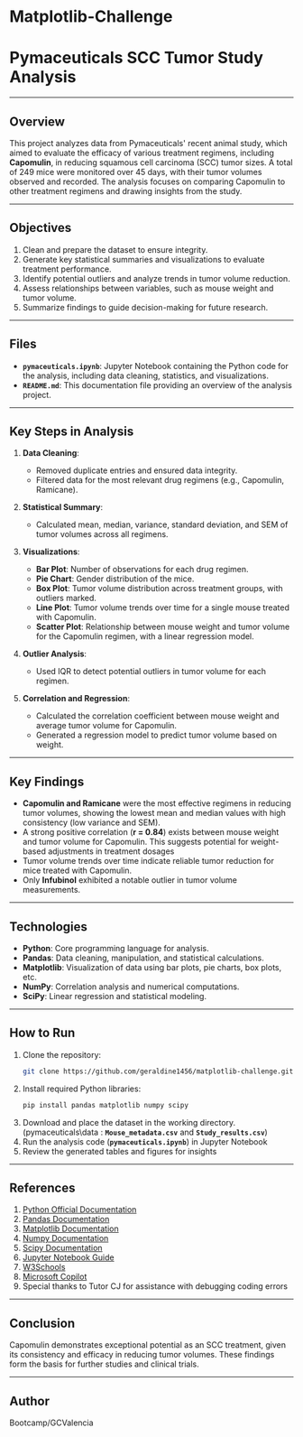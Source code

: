 # Matplotlib-Challenge

# Pymaceuticals SCC Tumor Study Analysis

---

## Overview
This project analyzes data from Pymaceuticals' recent animal study, which aimed to evaluate the efficacy of various treatment regimens, including **Capomulin**, in reducing squamous cell carcinoma (SCC) tumor sizes. A total of 249 mice were monitored over 45 days, with their tumor volumes observed and recorded. The analysis focuses on comparing Capomulin to other treatment regimens and drawing insights from the study.

----

## Objectives
1. Clean and prepare the dataset to ensure integrity.
2. Generate key statistical summaries and visualizations to evaluate treatment performance.
3. Identify potential outliers and analyze trends in tumor volume reduction.
4. Assess relationships between variables, such as mouse weight and tumor volume.
5. Summarize findings to guide decision-making for future research.

---

## Files
- **`pymaceuticals.ipynb`**: Jupyter Notebook containing the Python code for the analysis, including data cleaning, statistics, and visualizations.
- **`README.md`**: This documentation file providing an overview of the analysis project.

---

## Key Steps in Analysis
1. **Data Cleaning**:
   - Removed duplicate entries and ensured data integrity.
   - Filtered data for the most relevant drug regimens (e.g., Capomulin, Ramicane).

2. **Statistical Summary**:
   - Calculated mean, median, variance, standard deviation, and SEM of tumor volumes across all regimens.

3. **Visualizations**:
   - **Bar Plot**: Number of observations for each drug regimen.
   - **Pie Chart**: Gender distribution of the mice.
   - **Box Plot**: Tumor volume distribution across treatment groups, with outliers marked.
   - **Line Plot**: Tumor volume trends over time for a single mouse treated with Capomulin.
   - **Scatter Plot**: Relationship between mouse weight and tumor volume for the Capomulin regimen, with a linear regression model.

4. **Outlier Analysis**:
   - Used IQR to detect potential outliers in tumor volume for each regimen.

5. **Correlation and Regression**:
   - Calculated the correlation coefficient between mouse weight and average tumor volume for Capomulin.
   - Generated a regression model to predict tumor volume based on weight.

---

## Key Findings
- **Capomulin and Ramicane** were the most effective regimens in reducing tumor volumes, showing the lowest mean and median values with high consistency (low variance and SEM).
- A strong positive correlation (**r = 0.84**) exists between mouse weight and tumor volume for Capomulin. This suggests potential for weight-based adjustments in treatment dosages
- Tumor volume trends over time indicate reliable tumor reduction for mice treated with Capomulin.
- Only **Infubinol** exhibited a notable outlier in tumor volume measurements.

---

## Technologies
- **Python**: Core programming language for analysis.
- **Pandas**: Data cleaning, manipulation, and statistical calculations.
- **Matplotlib**: Visualization of data using bar plots, pie charts, box plots, etc.
- **NumPy**: Correlation analysis and numerical computations.
- **SciPy**: Linear regression and statistical modeling.

---

## How to Run
1. Clone the repository:
   ```bash
   git clone https://github.com/geraldine1456/matplotlib-challenge.git

2. Install required Python libraries:
   ```bash
   pip install pandas matplotlib numpy scipy

3. Download and place the dataset in the working directory.  (pymaceuticals\data : **`Mouse_metadata.csv`** and **`Study_results.csv`**)
4. Run the analysis code (**`pymaceuticals.ipynb`**) in Jupyter Notebook
5. Review the generated tables and figures for insights

---

## References
1.  [Python Official Documentation](https://docs.python.org/)
2.  [Pandas Documentation](https://pandas.pydata.org/docs/)
3.  [Matplotlib Documentation](https://matplotlib.org/)
4.  [Numpy Documentation](https://numpy.org/)
5.  [Scipy Documentation](https://scipy.org/)
6.  [Jupyter Notebook Guide](https://jupyter.org/)
7.  [W3Schools](https://www.w3schools.com/)
8.  [Microsoft Copilot](https://copilot.microsoft.com/)  
8.  Special thanks to Tutor CJ for assistance with debugging coding errors

---

##  Conclusion
Capomulin demonstrates exceptional potential as an SCC treatment, given its consistency and efficacy in reducing tumor volumes. These findings form the basis for further studies and clinical trials.

---

## Author
Bootcamp/GCValencia